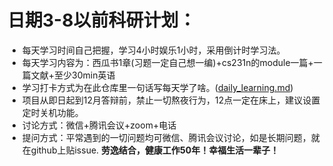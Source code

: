 # 日期3-8以前科研计划：
* 每天学习时间自己把握，学习4小时娱乐1小时，采用倒计时学习法。
* 每天学习内容为：西瓜书1章(习题一定自己想一编)+cs231n的module一篇+一篇文献+至少30min英语
* 学习打卡方式为在此仓库里一句话写每天学了啥。([daily_learning.md](./daily_learning.md))
* 项目从即日起到12月答辩前，禁止一切熬夜行为，12点一定在床上，建议设置定时关机功能。
* 讨论方式：微信+腾讯会议+zoom+电话
* 提问方式：平常遇到的一切问题均可微信、腾讯会议讨论，如是长期问题，就在github上贴issue.
**劳逸结合，健康工作50年！幸福生活一辈子！**
